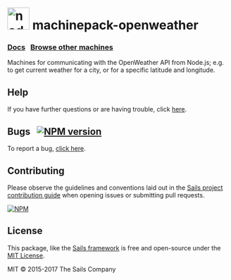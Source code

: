 <h1>
  <a href="http://node-machine.org" title="Node-Machine public registry"><img alt="node-machine logo" title="Node-Machine Project" src="http://node-machine.org/images/machine-anthropomorph-for-white-bg.png" width="50" /></a>
  machinepack-openweather
</h1>

### [Docs](http://node-machine.org/machinepack-openweather) &nbsp; [Browse other machines](http://node-machine.org/machinepacks)

Machines for communicating with the OpenWeather API from Node.js; e.g. to get current weather for a city, or for a specific latitude and longitude.


## Help

If you have further questions or are having trouble, click [here](http://sailsjs.com/support).


## Bugs &nbsp; [![NPM version](https://badge.fury.io/js/machinepack-openweather.svg)](http://npmjs.com/package/machinepack-openweather)

To report a bug, [click here](http://sailsjs.com/bugs).


## Contributing

Please observe the guidelines and conventions laid out in the [Sails project contribution guide](http://sailsjs.com/documentation/contributing) when opening issues or submitting pull requests.

[![NPM](https://nodei.co/npm/machinepack-openweather.png?downloads=true)](http://npmjs.com/package/machinepack-openweather)

## License

This package, like the [Sails framework](http://sailsjs.com) is free and open-source under the [MIT License](http://sailsjs.com/license).

MIT &copy; 2015-2017 The Sails Company
